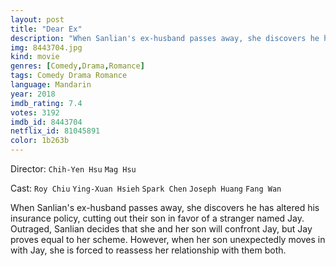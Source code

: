 ```yaml
---
layout: post
title: "Dear Ex"
description: "When Sanlian's ex-husband passes away, she discovers he has altered his insurance policy, cutting out their son in favor of a stranger named Jay. Outraged, Sanlian decides that she and her son will confront Jay, but Jay proves equal to her scheme. However, when her son unexpectedly moves in with Jay, she is forced to reassess her relationship with them both..."
img: 8443704.jpg
kind: movie
genres: [Comedy,Drama,Romance]
tags: Comedy Drama Romance 
language: Mandarin
year: 2018
imdb_rating: 7.4
votes: 3192
imdb_id: 8443704
netflix_id: 81045891
color: 1b263b
---
```

Director: `Chih-Yen Hsu` `Mag Hsu`  

Cast: `Roy Chiu` `Ying-Xuan Hsieh` `Spark Chen` `Joseph Huang` `Fang Wan` 

When Sanlian's ex-husband passes away, she discovers he has altered his insurance policy, cutting out their son in favor of a stranger named Jay. Outraged, Sanlian decides that she and her son will confront Jay, but Jay proves equal to her scheme. However, when her son unexpectedly moves in with Jay, she is forced to reassess her relationship with them both.